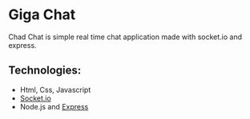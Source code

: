 # Giga Chat

Chad Chat is simple real time chat application made with socket.io and express.

## Technologies:

- Html, Css, Javascript
- [Socket.io](https://github.com/socketio/socket.io)
- Node.js and [Express](https://github.com/expressjs/express)
